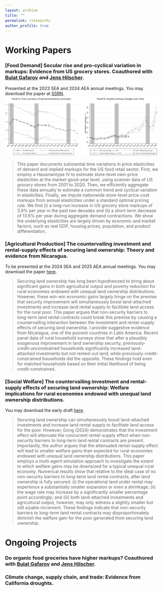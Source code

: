 ```yaml
---
layout: archive
title: ""
permalink: /research/
author_profile: true
---
```


# Working Papers

### [Food Demand] Secular rise and pro-cyclical variation in markups: Evidence from US grocery stores. Coauthored with [Bulat Gafarov](https://are.ucdavis.edu/people/faculty/bulat-gafarov/) and [Jens Hilscher](https://are.ucdavis.edu/people/faculty/jens-hilscher/). 
Presented at the 2023 SEA and 2024 AEA annual meetings. You may download the paper at [SSRN](https://papers.ssrn.com/sol3/papers.cfm?abstract_id=4551482).
<br>
<img src='/images/research/JMP-webfigure.PNG' width='800'>
> This paper documents substantial time variations in price elasticities of demand
and implied markups for the US food retail sector. First, we employ a Hausmantype IV to estimate store-level own-price elasticities at the market-good-year level, using scanner data of US grocery stores from 2001 to 2020. Then, we efficiently aggregate these data annually to estimate a common trend and cyclical variation in elasticities. Finally, we impute nationwide store-level price-cost markups from
annual elasticities under a standard optimal pricing rule. We find (i) a long-run increase in US grocery store markups of 3.9% per year in the past two decades and (ii) a short-term decrease of 13.6% per year during aggregate demand contractions. We show the underlying elasticities are largely driven by economic and market factors, such as real GDP, housing prices, population, and product differentiation.

### [Agricultural Production] The countervailing investment and rental-supply effects of securing land ownership: Theory and evidence from Nicaragua. 
To be presented at the 2024 SEA and 2025 AEA annual meetings. You may download the paper [here](/files/pdf/research/land_ownership_security_202411.pdf).
> Securing land ownership has long been hypothesized to bring about significant gains in both agricultural output and poverty reduction for rural economies endowed with unequal land ownership distributions. However, these win-win economic gains largely hinge on the premise that security improvement will simultaneously boost land-attached investments and increase land rental supply to facilitate land access for the rural poor. This paper argues that non-security barriers to long-term land rental contracts could break this premise by causing a countervailing interaction between the investment and rental-supply effects of securing land ownership. I provide suggestive evidence from Nicaragua, one of the poorest countries in Latin America. Recent panel data of rural household surveys show that after a plausibly exogenous improvement in land ownership security, previously-credit-unconstrained households significantly increased land-attached investments but not rented-out land, while previously-credit-constrained households did the opposite. These findings hold even for matched households based on their initial likelihood of being credit-constrained.

### [Social Welfare] The countervailing investment and rental-supply effects of securing land ownership: Welfare implications for rural economies endowed with unequal land ownership distributions.
You may download the early draft [here](/files/pdf/research/WelfareImplications202411.pdf).
> Securing land ownership can simultaneously boost land-attached investments and increase land rental supply to facilitate land access for the poor. However, Gong (2024) demonstrates that the investment effect will attenuate the concurrent rental-supply effect when non-security barriers to long-term land rental contracts are present. Importantly, the author argues that the attenuated rental-supply effect will lead to smaller welfare gains than expected for rural economies endowed with unequal land ownership distributions. This paper employs a multi-agent simulation approach to investigate the extent to which welfare gains may be downsized for a typical unequal rural economy. Numerical results show that relative to the ideal case of no non-security barriers to long-term land rental contracts, after land ownership is fully secured: (i) the operational land under rental may experience a substantially smaller expansion or even a shrinkage; (ii) the wage rate may increase by a significantly smaller percentage point accordingly; and (iii) both land-attached investments and agricultural output, however, may only witness a slightly smaller but still sizable increment. These findings indicate that non-security barriers to long-term land rental contracts may disproportionately diminish the welfare gain for the poor generated from securing land ownership.

# Ongoing Projects

### Do organic food groceries have higher markups? Coauthored with [Bulat Gafarov](https://are.ucdavis.edu/people/faculty/bulat-gafarov/) and [Jens Hilscher](https://are.ucdavis.edu/people/faculty/jens-hilscher/).
 
### Climate change, supply chain, and trade: Evidence from California droughts.

